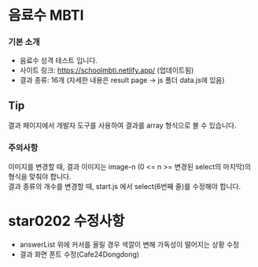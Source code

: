# 음료수 MBTI
### 기본 소개
- 음료수 성격 테스트 입니다. <br>
- 사이트 링크: https://schoolmbti.netlify.app/ (업데이트됨)<br>
- 결과 종류: 16개 (자세한 내용은 result page -> js 폴더 data.js에 있음)<br>

## Tip
결과 페이지에서 개발자 도구를 사용하여 결과를 array 형식으로 볼 수 있습니다.<br>

### 주의사항
이미지를 변경할 때, 결과 이미지는 image-n (0 <= n >= 변경된 select의 마지막)의 형식을 맞춰야 합니다. <br>
결과 종류의 개수를 변경할 때, start.js 에서 select(6번째 줄)를 수정해야 합니다. 

# star0202 수정사항
- answerList 위에 커서를 올릴 경우 색깔이 변해 가독성이 떨어지는 상황 수정
- 결과 화면 폰트 수정(Cafe24Dongdong)
